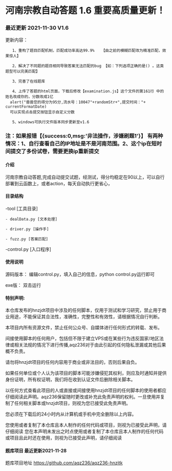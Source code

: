 # 河南宗教自动答题 1.6   重要高质量更新！
### 最近更新 2021-11-30      V1.6
更新内容：

       1、重构了题目匹配机制，匹配成功率高达99.9%   【由之前的模糊匹配改为精准匹配，效果惊人】
       
       2、解决了不同题的题目相同导致答案无法匹配的bug 【如：下列选项正确的是() 。这类题型可以完美匹配】
       
       3、完善了在线题库
       
       4、上传了答题的html页面，下载后修改【examination.js】这个文件的第161行 中的姓名改成你的，分数改成1亿
      alert("兽兽您的得分为95分,流水号：10047"+randomStr+",提交时间："+ currentFormatDate)
      可以实现点击提交按钮显示自定义分数
       
       5、windows可执行文件版本同步更新至v1.6
       
    
       
### 注：如果报错【{success:0,msg:'非法操作，涉嫌刷题1'}】  有两种情况：1、自行查看自己的IP地址是不是河南范围。2、这个ip在短时间提交了多份试卷，需要更换ip重新提交
       
       

#### 介绍
河南宗教自动答题,完成自动提交试题，经测试，得分均稳定在90以上，可以自行部署到云函数上，或者action，每天自动执行更省心，

#### 目录结构
-tool [工具目录]

    - dealData.py [文本处理]
    
    - driver.py [操作手]
    
    - fuzz.py [答案匹配]
    
-control.py [入口程序]



#### 使用说明
源码版本：
	编辑control.py，填入自己的信息，python control.py运行即可

exe版：
         双击运行
	 
	 
	 
#### 特别声明:
本仓库发布的hnzjdt项目中涉及的任何脚本，仅用于测试和学习研究，禁止用于商业用途，不能保证其合法性，准确性，完整性和有效性，请根据情况自行判断。

本项目内所有资源文件，禁止任何公众号、自媒体进行任何形式的转载、发布。

间接使用脚本的任何用户，包括但不限于建立VPS或在某些行为违反国家/地区法律或相关法规的情况下进行传播,aqz236对于由此引起的任何隐私泄漏或其他后果概不负责。

请勿将hnzjdt项目的任何内容用于商业或非法目的，否则后果自负。

如果任何单位或个人认为该项目的脚本可能涉嫌侵犯其权利，则应及时通知并提供身份证明，所有权证明，我们将在收到认证文件后删除相关脚本。

以任何方式查看此项目的人或直接或间接使用hnzjdt项目的任何脚本的使用者都应仔细阅读此声明。aqz236保留随时更改或补充此免责声明的权利。一旦使用并复制了任何相关脚本或hnzjdt项目，则视为您已接受此免责声明。

您必须在下载后的24小时内从计算机或手机中完全删除以上内容。

您使用或者复制了本仓库且本人制作的任何代码或项目，则视为已接受此声明，请仔细阅读
您在本声明未发出之时点使用或者复制了本仓库且本人制作的任何代码或项目且此时还在使用，则视为已接受此声明，请仔细阅读

#### 题库项目 最近更新2021-11-28
 题库项目地址 https://github.com/aqz236/aqz236-hnzjtk
